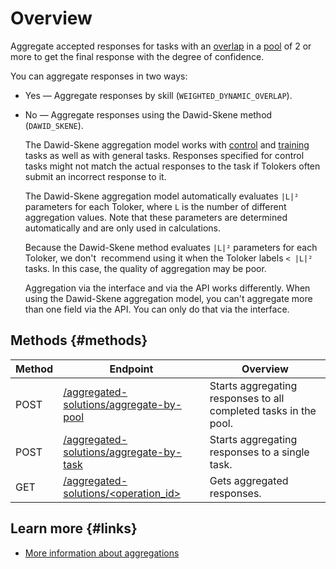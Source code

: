 # Overview

Aggregate accepted responses for tasks with an [overlap](../../glossary.md#overlap) in a [pool](../../glossary.md#pool) of 2 or more to get the final response with the degree of confidence.

You can aggregate responses in two ways:

- Yes — Aggregate responses by skill (`WEIGHTED_DYNAMIC_OVERLAP`).
- No — Aggregate responses using the Dawid-Skene method (`DAWID_SKENE`).

    The Dawid-Skene aggregation model works with [control](../../glossary.md#control-task) and [training](../../glossary.md#training-task) tasks as well as with general tasks. Responses specified for control tasks might not match the actual responses to the task if Tolokers often submit an incorrect response to it.

    The Dawid-Skene aggregation model automatically evaluates `|L|²` parameters for each Toloker, where `L` is the number of different aggregation values. Note that these parameters are determined automatically and are only used in calculations.

    Because the Dawid-Skene method evaluates `|L|²` parameters for each Toloker, we don't  recommend using it when the Toloker labels `< |L|²` tasks. In this case, the quality of aggregation may be poor.

    Aggregation via the interface and via the API works differently. When using the Dawid-Skene aggregation model, you can't aggregate more than one field via the API. You can only do that via the interface.

## Methods {#methods}

Method | Endpoint | Overview
----- | ----- | -----
POST | [/aggregated-solutions/aggregate-by-pool](aggregate-by-pool.md) | Starts aggregating responses to all completed tasks in the pool.
POST | [/aggregated-solutions/aggregate-by-task](aggregate-by-task.md) | Starts aggregating responses to a single task.
GET | [/aggregated-solutions/<operation_id>](get-aggregated-result.md) | Gets aggregated responses.

## Learn more {#links}

- [More information about aggregations](../../guide/concepts/result-aggregation.md)